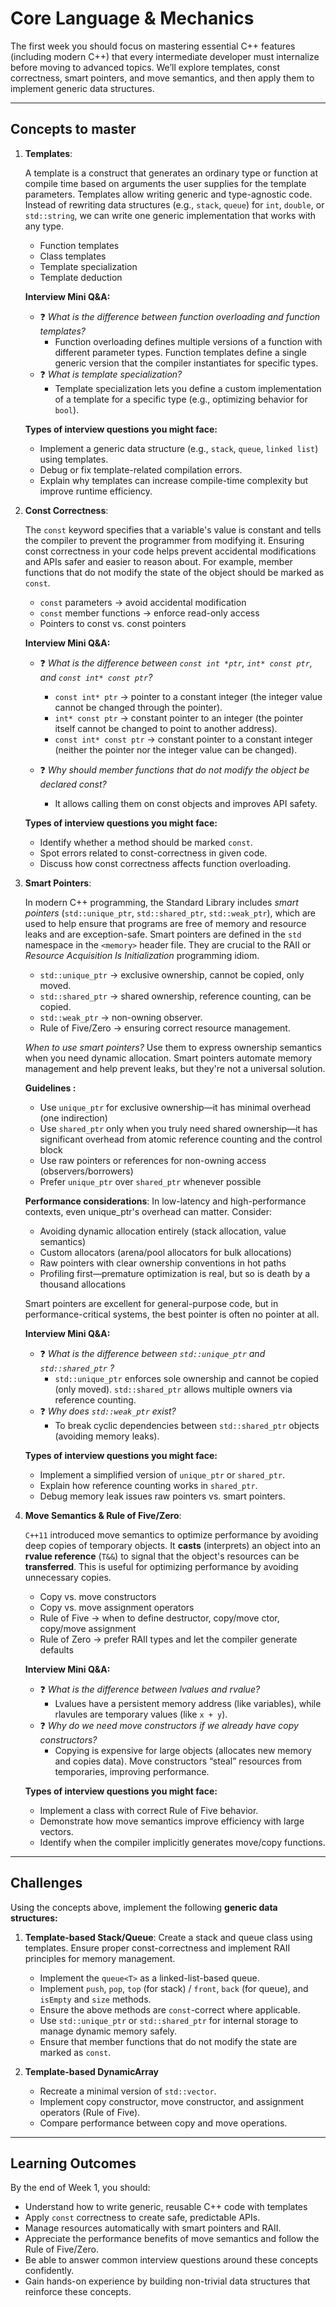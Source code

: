 # Core Language & Mechanics

The first week you should focus on mastering essential C++ features (including modern C++) that every intermediate developer must internalize before moving to advanced topics. We’ll explore templates, const correctness, smart pointers, and move semantics, and then apply them to implement generic data structures.

---

## Concepts to master

1. **Templates**: 

    A template is a construct that generates an ordinary type or function at compile time based on arguments the user supplies for the template parameters. Templates allow writing generic and type-agnostic code. Instead of rewriting data structures (e.g., `stack`, `queue`) for `int`, `double`, or `std::string`, we can write one generic implementation that works with any type.

   * Function templates
   * Class templates
   * Template specialization
   * Template deduction

   **Interview Mini Q&A:**

   * ❓ *What is the difference between function overloading and function templates?*
     * Function overloading defines multiple versions of a function with different parameter types. Function templates define a single generic version that the compiler instantiates for specific types.
   * ❓ *What is template specialization?*
     * Template specialization lets you define a custom implementation of a template for a specific type (e.g., optimizing behavior for `bool`).

   **Types of interview questions you might face:**

   * Implement a generic data structure (e.g., ``stack``, ``queue``, ``linked list``) using templates.
   * Debug or fix template-related compilation errors.
   * Explain why templates can increase compile-time complexity but improve runtime efficiency.

2. **Const Correctness**:

   The `const` keyword specifies that a variable's value is constant and tells the compiler to prevent the programmer from modifying it. Ensuring const correctness in your code helps prevent accidental modifications and APIs safer and easier to reason about. For example, member functions that do not modify the state of the object should be marked as `const`.

   * `const` parameters → avoid accidental modification
   * `const` member functions → enforce read-only access
   * Pointers to const vs. const pointers

   **Interview Mini Q&A:**
   * ❓ *What is the difference between `const int *ptr`, `int* const ptr`, and `const int* const ptr`?*
     * `const int* ptr` → pointer to a constant integer (the integer value cannot be changed through the pointer).
     * `int* const ptr` → constant pointer to an integer (the pointer itself cannot be changed to point to another address).
     * `const int* const ptr` → constant pointer to a constant integer (neither the pointer nor the integer value can be changed).

   * ❓ *Why should member functions that do not modify the object be declared const?*
     * It allows calling them on const objects and improves API safety.

   **Types of interview questions you might face:**
   * Identify whether a method should be marked `const`.
   * Spot errors related to const-correctness in given code.
   * Discuss how const correctness affects function overloading.

3. **Smart Pointers**:

    In modern C++ programming, the Standard Library includes *smart pointers* (`std::unique_ptr`, `std::shared_ptr`, `std::weak_ptr`), which are used to help ensure that programs are free of memory and resource leaks and are exception-safe. Smart pointers are defined in the `std` namespace in the `<memory>` header file. They are crucial to the RAII or *Resource Acquisition Is Initialization* programming idiom.

   * `std::unique_ptr` → exclusive ownership, cannot be copied, only moved.
   * `std::shared_ptr` → shared ownership, reference counting, can be copied.
   * `std::weak_ptr` → non-owning observer.
   * Rule of Five/Zero → ensuring correct resource management.  

   *When to use smart pointers?* Use them to express ownership semantics when you need dynamic allocation. Smart pointers automate memory management and help prevent leaks, but they're not a universal solution.

   **Guidelines :**
   * Use `unique_ptr` for exclusive ownership—it has minimal overhead (one indirection)
   * Use `shared_ptr` only when you truly need shared ownership—it has significant overhead from atomic reference counting and the control block
   * Use raw pointers or references for non-owning access (observers/borrowers)
   * Prefer `unique_ptr` over `shared_ptr` whenever possible

   **Performance considerations**: In low-latency and high-performance contexts, even unique_ptr's overhead can matter. Consider:
   * Avoiding dynamic allocation entirely (stack allocation, value semantics)
   * Custom allocators (arena/pool allocators for bulk allocations)
   * Raw pointers with clear ownership conventions in hot paths
   * Profiling first—premature optimization is real, but so is death by a thousand allocations

   Smart pointers are excellent for general-purpose code, but in performance-critical systems, the best pointer is often no pointer at all.

   **Interview Mini Q&A:**
   * ❓ *What is the difference between `std::unique_ptr` and `std::shared_ptr` ?*
     * `std::unique_ptr` enforces sole ownership and cannot be copied (only moved). `std::shared_ptr` allows multiple owners via reference counting.
   * ❓ *Why does `std::weak_ptr` exist?*
     * To break cyclic dependencies between `std::shared_ptr` objects (avoiding memory leaks).

   **Types of interview questions you might face:**
   * Implement a simplified version of `unique_ptr` or `shared_ptr`.
   * Explain how reference counting works in `shared_ptr`.
   * Debug memory leak issues raw pointers vs. smart pointers.

4. **Move Semantics & Rule of Five/Zero**: 

    `C++11` introduced move semantics to optimize performance by avoiding deep copies of temporary objects. It **casts** (interprets) an object into an **rvalue reference** (`T&&`) to signal that the object's resources can be **transferred**. This is useful for optimizing performance by avoiding unnecessary copies.

   * Copy vs. move constructors
   * Copy vs. move assignment operators
   * Rule of Five → when to define destructor, copy/move ctor, copy/move assignment
   * Rule of Zero → prefer RAII types and let the compiler generate defaults

   **Interview Mini Q&A:**
   * ❓ *What is the difference between lvalues and rvalue?*
     * Lvalues have a persistent memory address (like variables), while rlavules are temporary values (like `x + y`).
   * ❓ *Why do we need move constructors if we already have copy constructors?*
     * Copying is expensive for large objects (allocates new memory and copies data). Move constructors “steal” resources from temporaries, improving performance.

   **Types of interview questions you might face:**
   * Implement a class with correct Rule of Five behavior.
   * Demonstrate how move semantics improve efficiency with large vectors.
   * Identify when the compiler implicitly generates move/copy functions.

---

## Challenges

Using the concepts above, implement the following **generic data structures:**

1. **Template-based Stack/Queue**: Create a stack and queue class using templates. Ensure proper const-correctness and implement RAII principles for memory management.

   * Implement the `queue<T>` as a linked-list-based queue.
   * Implement `push`, `pop`, `top` (for stack) / `front`, `back` (for queue), and `isEmpty` and `size` methods.
   * Ensure the above methods are `const`-correct where applicable.
   * Use `std::unique_ptr` or `std::shared_ptr` for internal storage to manage dynamic memory safely.
   * Ensure that member functions that do not modify the state are marked as `const`.

2. **Template-based DynamicArray**

   * Recreate a minimal version of `std::vector`.
   * Implement copy constructor, move constructor, and assignment operators (Rule of Five).
   * Compare performance between copy and move operations.

---

## Learning Outcomes

By the end of Week 1, you should:

* Understand how to write generic, reusable C++ code with templates
* Apply `const` correctness to create safe, predictable APIs.
* Manage resources automatically with smart pointers and RAII.
* Appreciate the performance benefits of move semantics and follow the Rule of Five/Zero.
* Be able to answer common interview questions around these concepts confidently.
* Gain hands-on experience by building non-trivial data structures that reinforce these concepts.
